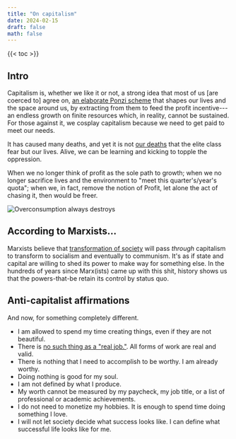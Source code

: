 ```yaml
---
title: "On capitalism"
date: 2024-02-15
draft: false
math: false
---
```


{{< toc >}}

## Intro

Capitalism is, whether we like it or not, a strong idea that most of us
[are coerced to] agree on,
[an elaborate Ponzi scheme](https://crimethinc.com/posters/capitalism-is-a-pyramid-scheme) that shapes our
lives and the space around us, by extracting from them to feed
the profit incentive---an endless growth on finite resources which, in
reality, cannot be sustained. For those against it, we cosplay
capitalism because we need to get paid to meet our needs.

It has caused many deaths, and yet it is not [our deaths](/death) that
the elite class fear but our lives. Alive, we can be learning and
kicking to topple the oppression.

When we no longer think of profit
as the sole path to growth; when we no longer sacrifice lives and the
environment to "meet this quarter's/year's quota"; when we, in fact, remove the notion of
Profit, let alone the act of chasing it, then would be freer.

![Overconsumption always destroys](/image/capitalism.jpg)

## According to Marxists...

Marxists believe that [transformation of society](/revolution) will pass
*through* capitalism to transform to socialism and eventually to
communism. It's as if state and capital are willing to shed its power to
make way for something else. In the hundreds of years since Marx(ists)
came up with this shit, history shows us that the powers-that-be retain
its control by status quo.

## Anti-capitalist affirmations

And now, for something completely different.

- I am allowed to spend my time creating things, even if they are not
  beautiful.
- There is [no such thing as a "real job."](/anti-work). All forms of
  work are real and valid.
- There is nothing that I need to accomplish to be worthy. I am already
  worthy.
- Doing nothing is good for my soul.
- I am not defined by what I produce.
- My worth cannot be measured by my paycheck, my job title, or a list of
  professional or academic achievements.
- I do not need to monetize my hobbies. It is enough to spend time doing
  something I love.
- I will not let society decide what success looks like. I can define
  what successful life looks like for me.
